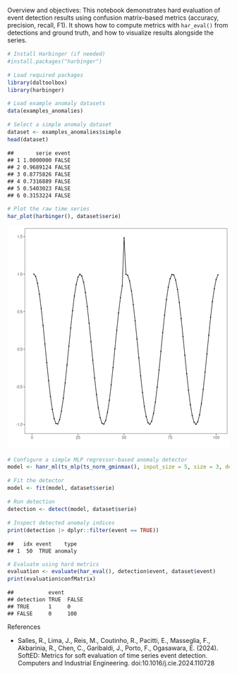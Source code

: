 Overview and objectives: This notebook demonstrates hard evaluation of event detection results using confusion matrix–based metrics (accuracy, precision, recall, F1). It shows how to compute metrics with `har_eval()` from detections and ground truth, and how to visualize results alongside the series.


``` r
# Install Harbinger (if needed)
#install.packages("harbinger")
```


``` r
# Load required packages
library(daltoolbox)
library(harbinger) 
```


``` r
# Load example anomaly datasets
data(examples_anomalies)
```


``` r
# Select a simple anomaly dataset
dataset <- examples_anomalies$simple
head(dataset)
```

```
##       serie event
## 1 1.0000000 FALSE
## 2 0.9689124 FALSE
## 3 0.8775826 FALSE
## 4 0.7316889 FALSE
## 5 0.5403023 FALSE
## 6 0.3153224 FALSE
```


``` r
# Plot the raw time series
har_plot(harbinger(), dataset$serie)
```

![plot of chunk unnamed-chunk-5](fig/har_eval/unnamed-chunk-5-1.png)


``` r
# Configure a simple MLP regressor-based anomaly detector
model <- hanr_ml(ts_mlp(ts_norm_gminmax(), input_size = 5, size = 3, decay = 0))
```


``` r
# Fit the detector
model <- fit(model, dataset$serie)
```


``` r
# Run detection
detection <- detect(model, dataset$serie)
```


``` r
# Inspect detected anomaly indices
print(detection |> dplyr::filter(event == TRUE))
```

```
##   idx event    type
## 1  50  TRUE anomaly
```


``` r
# Evaluate using hard metrics
evaluation <- evaluate(har_eval(), detection$event, dataset$event)
print(evaluation$confMatrix)
```

```
##           event      
## detection TRUE  FALSE
## TRUE      1     0    
## FALSE     0     100
```

References

- Salles, R., Lima, J., Reis, M., Coutinho, R., Pacitti, E., Masseglia, F., Akbarinia, R., Chen, C., Garibaldi, J., Porto, F., Ogasawara, E. (2024). SoftED: Metrics for soft evaluation of time series event detection. Computers and Industrial Engineering. doi:10.1016/j.cie.2024.110728
